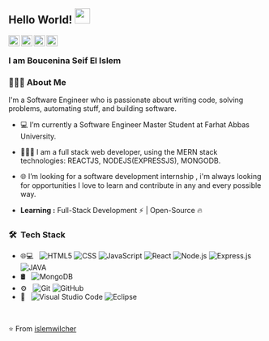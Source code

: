 ## Hello World! <img src="https://raw.githubusercontent.com/iampavangandhi/iampavangandhi/master/gifs/Hi.gif" width="30px"></h2>

<a href="https://twitter.com/i_wilcher?s=09">
  <img align="left" alt="islemwilcher's Twitter" width="22px" src="https://cdn.jsdelivr.net/npm/simple-icons@v3/icons/twitter.svg" />
</a>
<a href="https://www.linkedin.com/in/boucenina-seif-el-islem-ab34481b1">
  <img align="left" alt="islemwilcher's Linkdein" width="22px" src="https://cdn.jsdelivr.net/npm/simple-icons@v3/icons/linkedin.svg" />
</a>
<a href="https://github.com/islemwilcher">
  <img align="left" alt="islemwilcher's Github" width="22px" src="https://cdn.jsdelivr.net/npm/simple-icons@v3/icons/github.svg" />
</a>
<a href="https://www.instagram.com/coding.islem/">
  <img align="left" alt="islemwilcher's Instagram" width="22px" src="https://cdn.jsdelivr.net/npm/simple-icons@v3/icons/instagram.svg" />
</a>
<br />

### I am Boucenina Seif El Islem

<h3> 👨🏻‍💻 About Me </h3>

I'm a Software Engineer who is passionate about writing code, solving problems, automating stuff, and building software.
- 💻 I’m currently a Software Engineer Master Student at Farhat Abbas University.
- 👨🏻‍💻 I am a full stack web developer, using the MERN stack technologies: REACTJS, NODEJS(EXPRESSJS), MONGODB.
- 🌐 I’m looking for a software development internship , i'm always looking for opportunities I love to learn and contribute in any and every possible way.

-  **Learning :** Full-Stack Development :zap: | Open-Source :fire:

<h3> 🛠 &nbsp;Tech Stack</h3>

- 🌐💻 &nbsp;
  ![HTML5](https://img.shields.io/badge/-HTML5-333333?style=flat&logo=HTML5)
  ![CSS](https://img.shields.io/badge/-CSS-333333?style=flat&logo=CSS3&logoColor=1572B6)
  ![JavaScript](https://img.shields.io/badge/-JavaScript-333333?style=flat&logo=javascript)
  ![React](https://img.shields.io/badge/-React-333333?style=flat&logo=react)
  ![Node.js](https://img.shields.io/badge/-Node.js-333333?style=flat&logo=node.js)
  ![Express.js](https://img.shields.io/badge/-Express.js-333333?style=flat&logo=express)
  <br />
  ![JAVA](https://img.shields.io/badge/-JAVA-333333?style=flat&logo=java)
- 🛢 &nbsp;
  ![MongoDB](https://img.shields.io/badge/-MongoDB-333333?style=flat&logo=mongodb)
- ⚙️ &nbsp;
  ![Git](https://img.shields.io/badge/-Git-333333?style=flat&logo=git)
  ![GitHub](https://img.shields.io/badge/-GitHub-333333?style=flat&logo=github)
- 🔧 &nbsp;
  ![Visual Studio Code](https://img.shields.io/badge/-Visual%20Studio%20Code-333333?style=flat&logo=visual-studio-code&logoColor=007ACC)
  ![Eclipse](https://img.shields.io/badge/-Eclipse-333333?style=flat&logo=Eclipse&logoColor=007ACC)
<br/>

⭐️ From [islemwilcher](https://github.com/islemwilcher)
